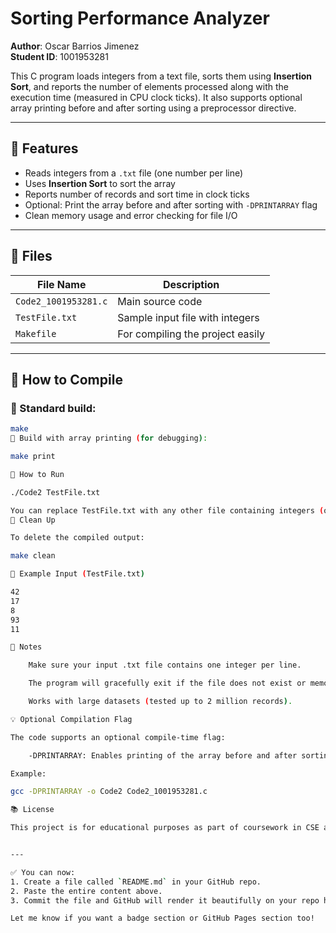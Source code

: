 # Sorting Performance Analyzer

**Author**: Oscar Barrios Jimenez  
**Student ID**: 1001953281  

This C program loads integers from a text file, sorts them using **Insertion Sort**, and reports the number of elements processed along with the execution time (measured in CPU clock ticks). It also supports optional array printing before and after sorting using a preprocessor directive.

---

## 🔧 Features

- Reads integers from a `.txt` file (one number per line)
- Uses **Insertion Sort** to sort the array
- Reports number of records and sort time in clock ticks
- Optional: Print the array before and after sorting with `-DPRINTARRAY` flag
- Clean memory usage and error checking for file I/O

---

## 📁 Files

| File Name             | Description                            |
|----------------------|----------------------------------------|
| `Code2_1001953281.c` | Main source code                       |
| `TestFile.txt`       | Sample input file with integers        |
| `Makefile`           | For compiling the project easily       |

---

## 🚀 How to Compile

### 🔹 Standard build:
```bash
make
🔹 Build with array printing (for debugging):

make print

🧪 How to Run

./Code2 TestFile.txt

You can replace TestFile.txt with any other file containing integers (one per line).
🧼 Clean Up

To delete the compiled output:

make clean

📝 Example Input (TestFile.txt)

42
17
8
93
11

📌 Notes

    Make sure your input .txt file contains one integer per line.

    The program will gracefully exit if the file does not exist or memory allocation fails.

    Works with large datasets (tested up to 2 million records).

💡 Optional Compilation Flag

The code supports an optional compile-time flag:

    -DPRINTARRAY: Enables printing of the array before and after sorting.

Example:

gcc -DPRINTARRAY -o Code2 Code2_1001953281.c

📚 License

This project is for educational purposes as part of coursework in CSE at UT Arlington.


---

✅ You can now:
1. Create a file called `README.md` in your GitHub repo.
2. Paste the entire content above.
3. Commit the file and GitHub will render it beautifully on your repo homepage.

Let me know if you want a badge section or GitHub Pages section too!
